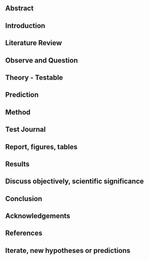 ## Abstract

## Introduction 

## Literature Review

## Observe and Question 

## Theory - Testable

## Prediction

## Method 

## Test Journal

## Report, figures, tables

## Results

## Discuss objectively, scientific significance 

## Conclusion 

## Acknowledgements

## References

## Iterate, new hypotheses or predictions


